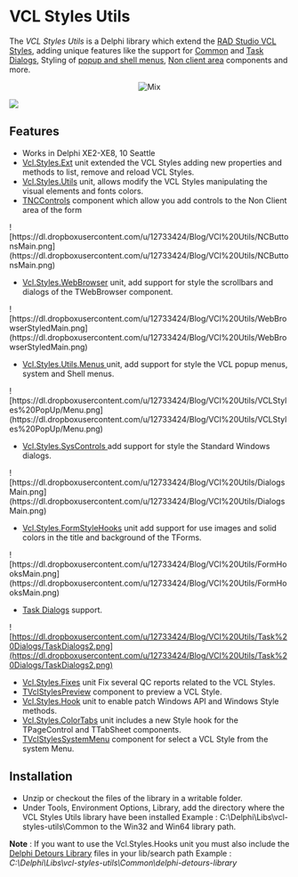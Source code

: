 # VCL Styles Utils #

The *VCL Styles Utils* is a Delphi library which extend the [RAD Studio VCL Styles](http://docwiki.embarcadero.com/RADStudio/en/VCL_Styles_Overview), adding unique features like the support for [Common](https://github.com/RRUZ/vcl-styles-utils/wiki/VclStylesSysControls) and [Task Dialogs](https://github.com/RRUZ/vcl-styles-utils/wiki/VCLStylesUxTheme), Styling of [popup and shell menus](https://github.com/RRUZ/vcl-styles-utils/wiki/VCLStylesMenus), [Non client area](https://github.com/RRUZ/vcl-styles-utils/wiki/VclStylesNC) components and more. 

<p align="center">
  <img src="https://dl.dropboxusercontent.com/u/12733424/Blog/VCl%20Utils/Images%20New%20Dialogs/Mix6.png" alt="Mix" title="TOpenDialog using the Glow Vcl Style and the Vcl Styles Utils project running on Windows 10"/>
</p>

[![](https://theroadtodelphi.files.wordpress.com/2014/07/followrruz.png)](https://twitter.com/RRUZ)

## Features ##
<ul>
 <li>Works in Delphi XE2-XE8, 10 Seattle</li>
 <li><a href='https://github.com/RRUZ/vcl-styles-utils/wiki/VclStylesExt'>Vcl.Styles.Ext</a> unit extended the VCL Styles adding new properties and methods to list, remove and reload VCL Styles.</li>
 <li><a href='https://github.com/RRUZ/vcl-styles-utils/wiki/VclStylesUtils'>Vcl.Styles.Utils</a> unit, allows modify the VCL Styles manipulating the visual elements and fonts colors.</li>
 <li><a href='https://github.com/RRUZ/vcl-styles-utils/wiki/VclStylesNC'>TNCControls</a> component which allow you add controls to the Non Client area of the form</li>
</ul> 
![https://dl.dropboxusercontent.com/u/12733424/Blog/VCl%20Utils/NCButtonsMain.png](https://dl.dropboxusercontent.com/u/12733424/Blog/VCl%20Utils/NCButtonsMain.png)

<ul>
 <li><a href='https://github.com/RRUZ/vcl-styles-utils/wiki/VclStylesWebBrowser'> Vcl.Styles.WebBrowser</a> unit, add support for style the scrollbars and dialogs of the TWebBrowser component.</li>
</ul>  
![https://dl.dropboxusercontent.com/u/12733424/Blog/VCl%20Utils/WebBrowserStyledMain.png](https://dl.dropboxusercontent.com/u/12733424/Blog/VCl%20Utils/WebBrowserStyledMain.png)
<ul>
 <li><a href='https://github.com/RRUZ/vcl-styles-utils/wiki/VCLStylesMenus'>Vcl.Styles.Utils.Menus </a> unit, add support for style the VCL popup menus, system and Shell menus.</li>
</ul> 
![https://dl.dropboxusercontent.com/u/12733424/Blog/VCl%20Utils/VCLStyles%20PopUp/Menu.png](https://dl.dropboxusercontent.com/u/12733424/Blog/VCl%20Utils/VCLStyles%20PopUp/Menu.png)
<ul>
 <li><a href='https://github.com/RRUZ/vcl-styles-utils/wiki/VclStylesSysControls'>Vcl.Styles.SysControls </a> add support for style the Standard Windows dialogs.</li>
</ul>  
![https://dl.dropboxusercontent.com/u/12733424/Blog/VCl%20Utils/DialogsMain.png](https://dl.dropboxusercontent.com/u/12733424/Blog/VCl%20Utils/DialogsMain.png)
<ul>
 <li><a href='https://github.com/RRUZ/vcl-styles-utils/wiki/VclStylesFormStyleHooks'>Vcl.Styles.FormStyleHooks</a> unit add support for use images and solid colors in the title and background of the TForms.</li>
</ul>   
 ![https://dl.dropboxusercontent.com/u/12733424/Blog/VCl%20Utils/FormHooksMain.png](https://dl.dropboxusercontent.com/u/12733424/Blog/VCl%20Utils/FormHooksMain.png)
<ul>
 <li><a href='https://github.com/RRUZ/vcl-styles-utils/wiki/VCLStylesUxTheme'>Task Dialogs</a> support.</li>
</ul>
 
 ![https://dl.dropboxusercontent.com/u/12733424/Blog/VCl%20Utils/Task%20Dialogs/TaskDialogs2.png](https://dl.dropboxusercontent.com/u/12733424/Blog/VCl%20Utils/Task%20Dialogs/TaskDialogs2.png)

<ul>
 <li><a href='https://github.com/RRUZ/vcl-styles-utils/wiki/VclStylesFixes'>Vcl.Styles.Fixes</a> unit Fix several QC reports related to the VCL Styles.</li>
 <li><a href='https://github.com/RRUZ/vcl-styles-utils/wiki/VclStylesPreview'>TVclStylesPreview</a> component to preview a VCL Style.</li>
 <li><a href='https://github.com/RRUZ/vcl-styles-utils/wiki/VclStylesHook'>Vcl.Styles.Hook</a> unit to enable patch Windows API and Windows Style methods.</li>
 <li><a href='https://github.com/RRUZ/vcl-styles-utils/wiki/VclStylesColorTabs'>Vcl.Styles.ColorTabs</a> unit includes a new Style hook for the TPageControl and TTabSheet components.</li>
 <li><a href='https://github.com/RRUZ/vcl-styles-utils/wiki/TVclStylesSystemMenu'>TVclStylesSystemMenu</a> component for select a VCL Style from the system Menu.</li>
</ul>

## Installation ##

<ul>
 <li>Unzip or checkout the files of the library in a writable folder.</li>
 <li>Under Tools, Environment Options, Library, add the directory where the VCL Styles Utils library have been installed Example : C:\Delphi\Libs\vcl-styles-utils\Common to the Win32 and Win64 library path.
</li>
</ul>

**Note** : If you want to use the Vcl.Styles.Hooks unit you must also include the [Delphi Detours Library](https://github.com/MahdiSafsafi/delphi-detours-library) files in your lib/search path Example : *C:\Delphi\Libs\vcl-styles-utils\Common\delphi-detours-library*

